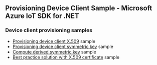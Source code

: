 ## Provisioning Device Client Sample - Microsoft Azure IoT SDK for .NET

### Device client provisioning samples

* [Provisioning device client X.509][x509-sample] sample
* [Provisioning device client symmetric key][symmetric-key-sample] sample
* [Compute derived symmetric key][compute-derived-symmetric-key-sample] sample
* [Best practice solution with X.509 certificate][x509-best-practice-solution-sample] sample

[x509-sample]:https://github.com/Azure/azure-iot-sdk-csharp/tree/main/provisioning/device/samples/Getting%20Started/X509Sample
[symmetric-key-sample]: https://github.com/Azure/azure-iot-sdk-csharp/tree/main/provisioning/device/samples/How%20To/SymmetricKeySample
[compute-derived-symmetric-key-sample]: https://github.com/Azure/azure-iot-sdk-csharp/tree/main/provisioning/device/samples/Getting%20Started/ComputeDerivedSymmetricKeySample
[x509-best-practice-solution-sample]: https://github.com/Azure/azure-iot-sdk-csharp/tree/main/provisioning/device/samples/solutions/BestPracticeSampleX509